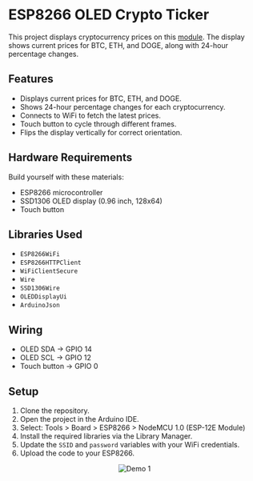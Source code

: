 # ESP8266 OLED Crypto Ticker

This project displays cryptocurrency prices on this [module](https://a.co/d/024ynaRp). The display shows current prices for BTC, ETH, and DOGE, along with 24-hour percentage changes.

## Features

- Displays current prices for BTC, ETH, and DOGE.
- Shows 24-hour percentage changes for each cryptocurrency.
- Connects to WiFi to fetch the latest prices.
- Touch button to cycle through different frames.
- Flips the display vertically for correct orientation.

## Hardware Requirements
Build yourself with these materials:
- ESP8266 microcontroller
- SSD1306 OLED display (0.96 inch, 128x64)
- Touch button

## Libraries Used

- `ESP8266WiFi`
- `ESP8266HTTPClient`
- `WiFiClientSecure`
- `Wire`
- `SSD1306Wire`
- `OLEDDisplayUi`
- `ArduinoJson`

## Wiring

- OLED SDA -> GPIO 14
- OLED SCL -> GPIO 12
- Touch button -> GPIO 0

## Setup

1. Clone the repository.
2. Open the project in the Arduino IDE.
3. Select: Tools > Board > ESP8266 > NodeMCU 1.0 (ESP-12E Module)
4. Install the required libraries via the Library Manager.
5. Update the `SSID` and `password` variables with your WiFi credentials.
6. Upload the code to your ESP8266.

<p align="center">
  <img src="https://github.com/Fr4nkFletcher/crypto-ticker-esp8266-oled/blob/main/images/ticker.gif" alt="Demo 1">
</p>
